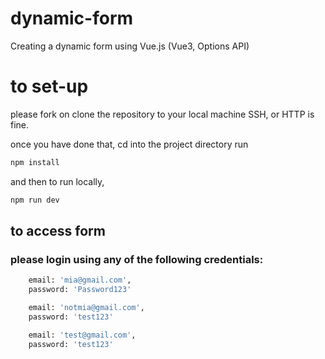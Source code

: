 # dynamic-form

Creating a dynamic form using Vue.js (Vue3, Options API)

# to set-up

please fork on clone the repository to your local machine
SSH, or HTTP is fine.

once you have done that,
cd into the project directory
run

```sh
npm install
```

and then to run locally,

```sh
npm run dev
```

## to access form

### please login using any of the following credentials:

```sh
    email: 'mia@gmail.com',
    password: 'Password123'

    email: 'notmia@gmail.com',
    password: 'test123'

    email: 'test@gmail.com',
    password: 'test123'

```

